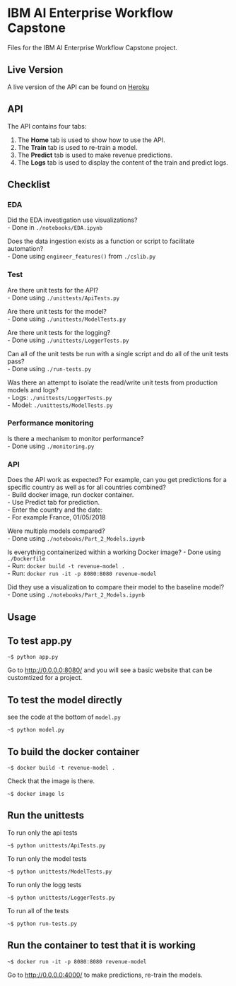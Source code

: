 # IBM AI Enterprise Workflow Capstone
Files for the IBM AI Enterprise Workflow Capstone project. 

## Live Version

A live version of the API can be found on [Heroku](https://revenue-ml.herokuapp.com/index)

## API
  
The API contains four tabs:
1. The **Home** tab is used to show how to use the API.
2. The **Train** tab is used to re-train a model.
3. The **Predict** tab is used to make revenue predictions.
4. The **Logs** tab is used to display the content of the train and predict logs.

## Checklist

### EDA
Did the EDA investigation use visualizations?  
    - Done in `./notebooks/EDA.ipynb`  

Does the data ingestion exists as a function or script to facilitate automation?  
    - Done using `engineer_features()` from `./cslib.py`  

### Test
Are there unit tests for the API?  
    - Done using `./unittests/ApiTests.py`  

Are there unit tests for the model?  
    - Done using `./unittests/ModelTests.py`  

Are there unit tests for the logging?  
    - Done using `./unittests/LoggerTests.py`  

Can all of the unit tests be run with a single script and do all of the unit tests pass?  
    - Done using `./run-tests.py`  

Was there an attempt to isolate the read/write unit tests from production models and logs?  
    - Logs: `./unittests/LoggerTests.py`  
    - Model: `./unittests/ModelTests.py`  

### Performance monitoring
Is there a mechanism to monitor performance?  
    - Done using `./monitoring.py`  

### API
Does the API work as expected? For example, can you get predictions for a specific country as well as for all countries combined?  
    - Build docker image, run docker container.  
    - Use Predict tab for prediction.  
    - Enter the country and the date:  
        - For example France, 01/05/2018  

Were multiple models compared?  
    - Done using `./notebooks/Part_2_Models.ipynb`  

Is everything containerized within a working Docker image?
    - Done using `./Dockerfile`  
    - Run: `docker build -t revenue-model .`  
    - Run: `docker run -it -p 8080:8080 revenue-model`  

Did they use a visualization to compare their model to the baseline model?  
    - Done using `./notebooks/Part_2_Models.ipynb`  

## Usage
  
To test app.py
--------------

``` {.bash}
~$ python app.py
```

Go to <http://0.0.0.0:8080/> and you will see a basic website that can be customtized for a project.

To test the model directly
--------------------------

see the code at the bottom of `model.py`

``` {.bash}
~$ python model.py
```

To build the docker container
-----------------------------

``` {.bash}
~$ docker build -t revenue-model .
```

Check that the image is there.

``` {.bash}
~$ docker image ls
```

Run the unittests
-----------------

To run only the api tests

``` {.bash}
~$ python unittests/ApiTests.py
```

To run only the model tests

``` {.bash}
~$ python unittests/ModelTests.py
```

To run only the logg tests

``` {.bash}
~$ python unittests/LoggerTests.py
```

To run all of the tests

``` {.bash}
~$ python run-tests.py
```

Run the container to test that it is working
--------------------------------------------

``` {.bash}
~$ docker run -it -p 8080:8080 revenue-model
```

Go to <http://0.0.0.0:4000/> to make predictions, re-train the models.

